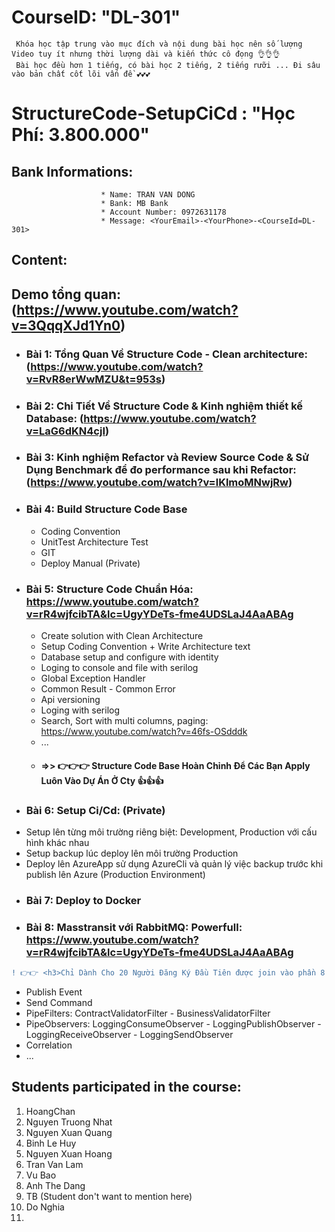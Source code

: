 # CourseID: "DL-301" 
     Khóa học tập trung vào mục đích và nội dung bài học nên số lượng Video tuy ít nhưng thời lượng dài và kiến thức cô đọng 👌👌👌
     Bài học đều hơn 1 tiếng, có bài học 2 tiếng, 2 tiếng rưỡi ... Đi sâu vào bản chất cốt lõi vấn đề 💕💕💕
# StructureCode-SetupCiCd : "Học Phí: 3.800.000"
  ## Bank Informations:  
                        * Name: TRAN VAN DONG 
                        * Bank: MB Bank
                        * Account Number: 0972631178
                        * Message: <YourEmail>-<YourPhone>-<CourseId=DL-301>

  ## Content:
  
## <b>Demo tổng quan:</b> (https://www.youtube.com/watch?v=3QqqXJd1Yn0)
    
- ### Bài 1: Tổng Quan Về Structure Code - Clean architecture: (https://www.youtube.com/watch?v=RvR8erWwMZU&t=953s)
    
- ### Bài 2: Chi Tiết Về Structure Code & Kinh nghiệm thiết kế Database: (https://www.youtube.com/watch?v=LaG6dKN4cjI)
    
- ### Bài 3: Kinh nghiệm Refactor và Review Source Code & Sử Dụng Benchmark để đo performance sau khi Refactor: (https://www.youtube.com/watch?v=lKlmoMNwjRw)
    
- ### Bài 4: Build Structure Code Base
  + Coding Convention
  + UnitTest Architecture Test
  + GIT
  + Deploy Manual (Private)

- ### Bài 5: Structure Code Chuẩn Hóa: https://www.youtube.com/watch?v=rR4wjfcibTA&lc=UgyYDeTs-fme4UDSLaJ4AaABAg
  + Create solution with Clean Architecture
  + Setup Coding Convention + Write Architecture text
  + Database setup and configure with identity
  + Loging to console and file with serilog
  + Global Exception Handler
  + Common Result - Common Error
  + Api versioning
  + Loging with serilog
  + Search, Sort with multi columns, paging: https://www.youtube.com/watch?v=46fs-OSdddk
  + ...
  + <h4>=>> 👉👉👉 Structure Code Base Hoàn Chỉnh Để Các Bạn Apply Luôn Vào Dự Án Ở Cty 👍👍👍</h4>


- ### Bài 6: Setup Ci/Cd: (Private)
 + Setup lên từng môi trường riêng biệt: Development, Production với cấu hình khác nhau
 + Setup backup lúc deploy lên môi trường Production
 + Deploy lên AzureApp sử dụng AzureCli và quản lý việc backup trước khi publish lên Azure (Production Environment)
   
- ### Bài 7: Deploy to Docker
- ### Bài 8: Masstransit với RabbitMQ: Powerfull: https://www.youtube.com/watch?v=rR4wjfcibTA&lc=UgyYDeTs-fme4UDSLaJ4AaABAg
 
```diff
! 👉👉 <h3>Chỉ Dành Cho 20 Người Đăng Ký Đầu Tiên được join vào phần 8 Masstransit với RabbitMQ</h3> 👍👍
```
  + Publish Event
  + Send Command
  + PipeFilters: ContractValidatorFilter - BusinessValidatorFilter
  + PipeObservers: LoggingConsumeObserver - LoggingPublishObserver - LoggingReceiveObserver - LoggingSendObserver
  + Correlation
  + ...

## Students participated in the course:
  1. HoangChan
  2. Nguyen Truong Nhat
  3. Nguyen Xuan Quang
  4. Binh Le Huy
  5. Nguyen Xuan Hoang
  6. Tran Van Lam
  7. Vu Bao
  8. Anh The Dang
  9. TB (Student don't want to mention here)
  10. Do Nghia
  11. 

